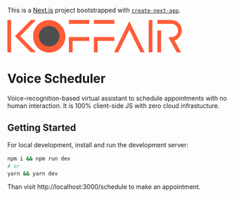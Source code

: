This is a [Next.js](https://nextjs.org/) project bootstrapped with [`create-next-app`](https://github.com/vercel/next.js/tree/canary/packages/create-next-app).


![](public/koffair-logo.png)

# Voice Scheduler

Voice-recognition-based virtual assistant to schedule appointments with no human interaction. It is 100% client-side JS with zero cloud infrastucture.

## Getting Started

For local development, install and run the development server:

```bash
npm i && npm run dev
# or
yarn && yarn dev
```

Than visit http://localhost:3000/schedule to make an appointment.







